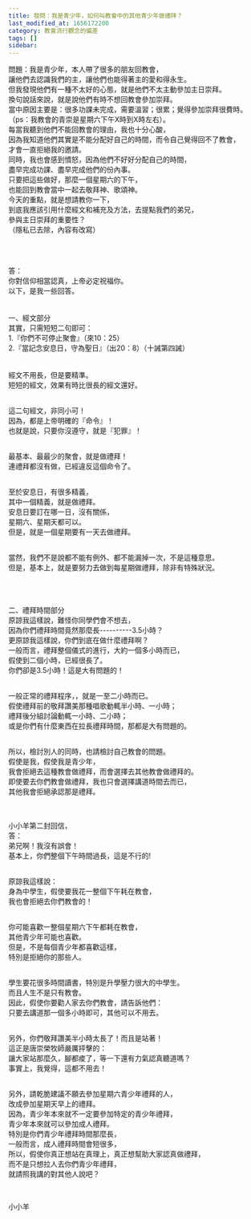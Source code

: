 ```yaml
---
title: 發問：我是青少年，如何叫教會中的其他青少年做禮拜？
last_modified_at: 1656172200
category: 教會流行觀念的偏差
tags: []
sidebar: 
---
```


<p>問題：我是青少年，本人帶了很多的朋友回教會，<br/>
讓他們去認識我們的主，讓他們也能得著主的愛和得永生。<br/>
但我發現他們有一種不太好的心態，就是他們不太主動參加主日崇拜。<br/>
換句說話來說，就是說他們有時不想回教會參加崇拜。<br/>
當中原因主要是：很多功課未完成，需要溫習；很累；覺得參加崇拜很費時。<br/>
（ps：我教會的青崇是星期六下午X時到X時左右）。<br/>
每當我聽到他們不能回教會的理由，我也十分心酸，<br/>
因為我知道他們其實是不能分配好自己的時間，而令自己覺得回不了教會，<br/>
才會一直拒絕我的邀請。<br/>
同時，我也會感到憤怒，因為他們不好好分配自己的時間，<br/>
盡早完成功課、盡早完成他們的份內事。<br/>
只要把這些做好，那麼一個星期六的下午，<br/>
也能回到教會當中一起去敬拜神、歌頌神。<br/>
今天的重點，就是想請教你一下，<br/>
到底我應該引用什麼經文和補充及方法，去提點我們的弟兄，<br/>
參與主日崇拜的重要性？<br/>
（隱私已去除，內容有改寫）</p>
<p> </p>
<p><br/>
答：<br/>
你對信仰相當認真，上帝必定祝福你。<br/>
以下，是我一些回答。<br/>
 <br/>
 <br/>
一、經文部分<br/>
其實，只需短短二句即可：<br/>
1.『你們不可停止聚會』（來10：25）<br/>
2.『當記念安息日，守為聖日』（出20：8）（十誡第四誡）<br/>
 <br/>
 <br/>
經文不用長，但是要精準。<br/>
短短的經文，效果有時比很長的經文還好。</p>
<p><br/>
這二句經文，非同小可！<br/>
因為，都是上帝明確的『命令』！<br/>
也就是說，只要你沒遵守，就是『犯罪』！</p>
<p><br/>
最基本、最最少的聚會，就是做禮拜！<br/>
連禮拜都沒有做，已經違反這個命令了。</p>
<p><br/>
至於安息日，有很多精義，<br/>
其中一個精義，就是做禮拜。<br/>
安息日要訂在哪一日，沒有關係，<br/>
星期六、星期天都可以。<br/>
但是，就是一個星期要有一天去做禮拜。</p>
<p><br/>
當然，我們不是說都不能有例外、都不能漏掉一次，不是這種意思。<br/>
但是，基本上，就是要努力去做到每星期做禮拜，除非有特殊狀況。<br/>
 <br/>
 </p>
<p><br/>
二、禮拜時間部分<br/>
原諒我這樣說，難怪你同學們會不想去，<br/>
因為你們禮拜時間竟然那麼長----------3.5小時？<br/>
更原諒我這樣說，你們到底在做什麼禮拜啊？<br/>
一般而言，禮拜整個儀式的進行，大約一個多小時而已，<br/>
假使到二個小時，已經很長了。<br/>
你們卻是3.5小時！這是大有問題的！</p>
<p><br/>
一般正常的禮拜程序，，就是一至二小時而已。<br/>
假使禮拜前的敬拜讚美那種唱歌動輒半小時、一小時；<br/>
禮拜後分組討論動輒一小時、二小時；<br/>
或是你們有什麼東西在拉長禮拜時間，那都是大有問題的。</p>
<p><br/>
所以，檢討別人的同時，也請檢討自己教會的問題。<br/>
假使是我，假使我是青少年，<br/>
我會拒絕去這種教會做禮拜，而會選擇去其他教會做禮拜的。<br/>
即使要去你們教會做禮拜，我也只會選擇講道時間去而已，<br/>
其他我會拒絕承認那是禮拜。<br/>
 <br/>
 </p>
<p>小小羊第二封回信，<br/>
答：<br/>
弟兄啊！我沒有誤會！<br/>
基本上，你們整個下午時間過長，這是不行的!</p>
<p><br/>
原諒我這樣說：<br/>
身為中學生，假使要我花一整個下午耗在教會，<br/>
我也會拒絕去你們教會的！</p>
<p><br/>
你可能喜歡一整個星期六下午都耗在教會，<br/>
其他青少年可能也喜歡。<br/>
但是，不是每個青少年都喜歡這樣，<br/>
特別是拒絕你的那些人。</p>
<p> <br/>
學生要花很多時間讀書，特別是升學壓力很大的中學生。<br/>
而且人生不是只有教會。<br/>
因此，假使你要勸人家去你們教會，請告訴他們：<br/>
只要去講道那一個多小時即可，其他可以不用去。</p>
<p><br/>
另外，你們敬拜讚美半小時太長了！而且是站著！<br/>
這正是唐崇榮牧師嚴厲抨擊的：<br/>
讓大家站那麼久，腳都痠了，等一下還有力氣認真聽道嗎？<br/>
事實上，我覺得，這都不用去！</p>
<p><br/>
另外，請乾脆建議不願去參加星期六青少年禮拜的人，<br/>
改成參加星期天早上的禮拜。<br/>
因為，青少年本來就不一定要參加特定的青少年禮拜，<br/>
青少年本來就可以參加成人禮拜。<br/>
特別是你們青少年禮拜時間那麼長，<br/>
一般而言，成人禮拜時間會短很多，<br/>
所以，假使你真正想站在真理上，真正想幫助大家認真做禮拜，<br/>
而不是只想拉人去你們青少年禮拜，<br/>
就請照我講的對其他人說吧？</p>
<p> </p>
<p>小小羊</p>
<p> </p>
